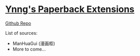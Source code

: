 # [Ynng's Paperback Extensions](https://extensions.ynng.ca/)
[Github Repo](https://github.com/Ynng/extensions-sources)

List of sources:
- ManHuaGui (漫画柜)
- More to come...